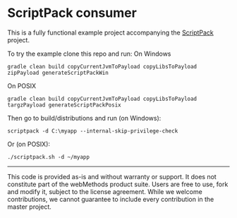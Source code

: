 # ScriptPack consumer

This is a fully functional example project accompanying the [ScriptPack](https://github.com/SoftwareAG/scriptpack) project.

To try the example clone this repo and run:
On Windows

```
gradle clean build copyCurrentJvmToPayload copyLibsToPayload zipPayload generateScriptPackWin
```

On POSIX

```
gradle clean build copyCurrentJvmToPayload copyLibsToPayload targzPayload generateScriptPackPosix
```

Then go to build/distributions and run (on Windows):

```
scriptpack -d C:\myapp --internal-skip-privilege-check
```

Or (on POSIX):

```
./scriptpack.sh -d ~/myapp
```

***

This code is provided as-is and without warranty or support. It does not constitute part of the webMethods product suite. Users are free to use, fork and modify it, subject to the license agreement. While we welcome contributions, we cannot guarantee to include every contribution in the master project.
